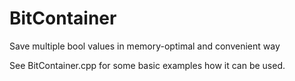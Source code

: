 # BitContainer
Save multiple bool values in memory-optimal and convenient way

See BitContainer.cpp for some basic examples how it can be used. 
